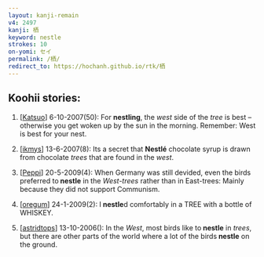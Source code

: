 ```yaml
---
layout: kanji-remain
v4: 2497
kanji: 栖
keyword: nestle
strokes: 10
on-yomi: セイ
permalink: /栖/
redirect_to: https://hochanh.github.io/rtk/栖
---
```


## Koohii stories: 

1) [<a href="http://kanji.koohii.com/profile/Katsuo">Katsuo</a>] 6-10-2007(50): For <strong>nestling</strong>, the <em>west</em> side of the <em>tree</em> is best – otherwise you get woken up by the sun in the morning. Remember: West is best for your nest.

2) [<a href="http://kanji.koohii.com/profile/ikmys">ikmys</a>] 13-6-2007(8): Its a secret that <strong>Nestlé</strong> chocolate syrup is drawn from chocolate <em>trees</em> that are found in the <em>west</em>.

3) [<a href="http://kanji.koohii.com/profile/Peppi">Peppi</a>] 20-5-2009(4): When Germany was still devided, even the birds preferred to<strong> nestle</strong> in the <em>West-trees</em> rather than in East-trees: Mainly because they did not support Communism.

4) [<a href="http://kanji.koohii.com/profile/oregum">oregum</a>] 24-1-2009(2): I<strong> nestle</strong>d comfortably in a TREE with a bottle of WHISKEY.

5) [<a href="http://kanji.koohii.com/profile/astridtops">astridtops</a>] 13-10-2006(): In the <em>West</em>, most birds like to<strong> nestle</strong> in <em>trees</em>, but there are other parts of the world where a lot of the birds<strong> nestle</strong> on the ground.

